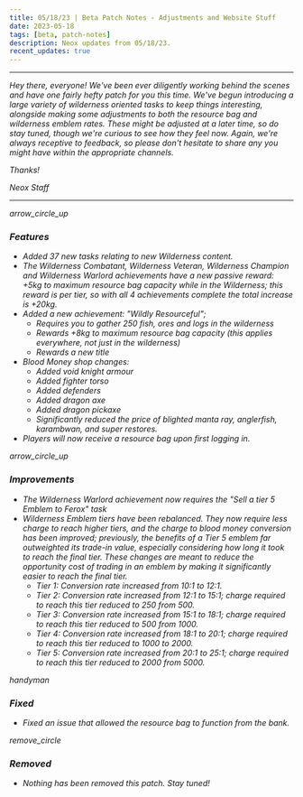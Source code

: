 ```yaml
---
title: 05/18/23 | Beta Patch Notes - Adjustments and Website Stuff
date: 2023-05-18
tags: [beta, patch-notes]
description: Neox updates from 05/18/23.
recent_updates: true
---
```


***
<em>Hey there, everyone! We've been ever diligently working behind the scenes and have one fairly hefty patch for you this time. We've begun introducing a large variety of wilderness oriented tasks to keep things interesting, alongside making some adjustments to both the resource bag and wilderness emblem rates. These might be adjusted at a later time, so do stay tuned, though we're curious to see how they feel now. Again, we're always receptive to feedback, so please don't hesitate to share any you might have within the appropriate channels. 

<em>Thanks!

<em>Neox Staff<br>

***

<div class="spacer-large"></div>
<div class="changes-body">
    <div class="changes-body changes-row features">
        <div class="changes-row-header">
            <span class="icon">
                <span class="material-symbols-outlined">arrow_circle_up</span>
            </span>
            <h3>Features</h3>
        </div>
    </div>
</div>
<div class="spacer-small"></div>

- Added 37 new tasks relating to new Wilderness content.
- The Wilderness Combatant, Wilderness Veteran, Wilderness Champion and Wilderness Warlord achievements have a new passive reward: +5kg to maximum resource bag capacity while in the Wilderness; this reward is per tier, so with all 4 achievements complete the total increase is +20kg.
- Added a new achievement: "Wildly Resourceful"; 
  - Requires you to gather 250 fish, ores and logs in the wilderness
  - Rewards +8kg to maximum resource bag capacity (this applies everywhere, not just in the wilderness)
  - Rewards a new title
- Blood Money shop changes:
  - Added void knight armour
  - Added fighter torso
  - Added defenders
  - Added dragon axe
  - Added dragon pickaxe
  - Significantly reduced the price of blighted manta ray, anglerfish, karambwan, and super restores.
- Players will now receive a resource bag upon first logging in.

<div class="spacer-medium"></div>
<div class="changes-body">
    <div class="changes-body changes-row improvements">
        <div class="changes-row-header">
            <span class="icon">
                <span class="material-symbols-outlined">arrow_circle_up</span>
            </span>
            <h3>Improvements</h3>
        </div>
    </div>
</div>
<div class="spacer-small"></div>

- The Wilderness Warlord achievement now requires the "Sell a tier 5 Emblem to Ferox" task
- Wilderness Emblem tiers have been rebalanced. They now require less charge to reach higher tiers, and the charge to blood money conversion has been improved; previously, the benefits of a Tier 5 emblem far outweighted its trade-in value, especially considering how long it took to reach the final tier. These changes are meant to reduce the opportunity cost of trading in an emblem by making it significantly easier to reach the final tier.
  - Tier 1: Conversion rate increased from 10:1 to 12:1.
  - Tier 2: Conversion rate increased from 12:1 to 15:1; charge required to reach this tier reduced to 250 from 500.
  - Tier 3: Conversion rate increased from 15:1 to 18:1; charge required to reach this tier reduced to 500 from 1000.
  - Tier 4: Conversion rate increased from 18:1 to 20:1; charge required to reach this tier reduced to 1000 to 2000. 
  - Tier 5: Conversion rate increased from 20:1 to 25:1; charge required to reach this tier reduced to 2000 from 5000. 

<div class="spacer-medium"></div>
<div class="changes-body">
    <div class="changes-body changes-row fixed">
        <div class="changes-row-header">
            <span class="icon">
                <span class="material-symbols-outlined">handyman</span>
            </span>
            <h3>Fixed</h3>
        </div>
    </div>
</div>
<div class="spacer-small"></div>

- Fixed an issue that allowed the resource bag to function from the bank.

<div class="spacer-medium"></div>
<div class="changes-body">
    <div class="changes-body changes-row removed">
        <div class="changes-row-header">
            <span class="icon">
                <span class="material-symbols-outlined">remove_circle</span>
            </span>
            <h3>Removed</h3>
        </div>
    </div>
</div>
<div class="spacer-small"></div>

- Nothing has been removed this patch. Stay tuned!

<div class="spacer-medium"></div>
<br><br>

